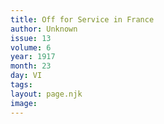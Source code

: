 ```yaml
---
title: Off for Service in France
author: Unknown
issue: 13
volume: 6
year: 1917
month: 23
day: VI
tags:
layout: page.njk
image:
---
```



